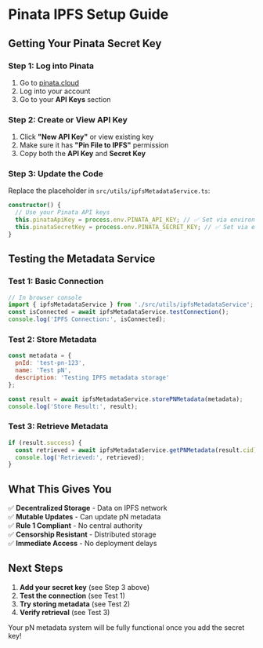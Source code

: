 # Pinata IPFS Setup Guide

## Getting Your Pinata Secret Key

### Step 1: Log into Pinata
1. Go to [pinata.cloud](https://pinata.cloud)
2. Log into your account
3. Go to your **API Keys** section

### Step 2: Create or View API Key
1. Click **"New API Key"** or view existing key
2. Make sure it has **"Pin File to IPFS"** permission
3. Copy both the **API Key** and **Secret Key**

### Step 3: Update the Code
Replace the placeholder in `src/utils/ipfsMetadataService.ts`:

```typescript
constructor() {
  // Use your Pinata API keys
  this.pinataApiKey = process.env.PINATA_API_KEY; // ✅ Set via environment variable
  this.pinataSecretKey = process.env.PINATA_SECRET_KEY; // ✅ Set via environment variable
}
```

## Testing the Metadata Service

### Test 1: Basic Connection
```javascript
// In browser console
import { ipfsMetadataService } from './src/utils/ipfsMetadataService';
const isConnected = await ipfsMetadataService.testConnection();
console.log('IPFS Connection:', isConnected);
```

### Test 2: Store Metadata
```javascript
const metadata = {
  pnId: 'test-pn-123',
  name: 'Test pN',
  description: 'Testing IPFS metadata storage'
};

const result = await ipfsMetadataService.storePNMetadata(metadata);
console.log('Store Result:', result);
```

### Test 3: Retrieve Metadata
```javascript
if (result.success) {
  const retrieved = await ipfsMetadataService.getPNMetadata(result.cid);
  console.log('Retrieved:', retrieved);
}
```

## What This Gives You

✅ **Decentralized Storage** - Data on IPFS network  
✅ **Mutable Updates** - Can update pN metadata  
✅ **Rule 1 Compliant** - No central authority  
✅ **Censorship Resistant** - Distributed storage  
✅ **Immediate Access** - No deployment delays  

## Next Steps

1. **Add your secret key** (see Step 3 above)
2. **Test the connection** (see Test 1)
3. **Try storing metadata** (see Test 2)
4. **Verify retrieval** (see Test 3)

Your pN metadata system will be fully functional once you add the secret key!
